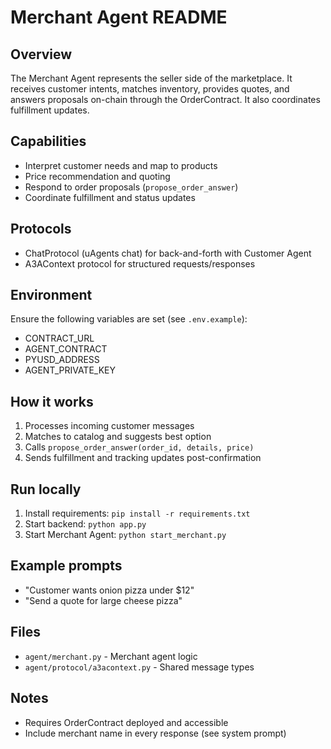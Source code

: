 # Merchant Agent README

## Overview
The Merchant Agent represents the seller side of the marketplace. It receives customer intents, matches inventory, provides quotes, and answers proposals on-chain through the OrderContract. It also coordinates fulfillment updates.

## Capabilities
- Interpret customer needs and map to products
- Price recommendation and quoting
- Respond to order proposals (`propose_order_answer`)
- Coordinate fulfillment and status updates

## Protocols
- ChatProtocol (uAgents chat) for back-and-forth with Customer Agent
- A3AContext protocol for structured requests/responses

## Environment
Ensure the following variables are set (see `.env.example`):
- CONTRACT_URL
- AGENT_CONTRACT
- PYUSD_ADDRESS
- AGENT_PRIVATE_KEY

## How it works
1. Processes incoming customer messages
2. Matches to catalog and suggests best option
3. Calls `propose_order_answer(order_id, details, price)`
4. Sends fulfillment and tracking updates post-confirmation

## Run locally
1. Install requirements: `pip install -r requirements.txt`
2. Start backend: `python app.py`
3. Start Merchant Agent: `python start_merchant.py`

## Example prompts
- "Customer wants onion pizza under $12"
- "Send a quote for large cheese pizza"

## Files
- `agent/merchant.py` - Merchant agent logic
- `agent/protocol/a3acontext.py` - Shared message types

## Notes
- Requires OrderContract deployed and accessible
- Include merchant name in every response (see system prompt)

